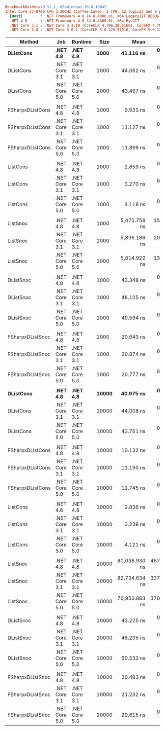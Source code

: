 ``` ini

BenchmarkDotNet=v0.12.1, OS=Windows 10.0.19042
Intel Core i7-8700 CPU 3.20GHz (Coffee Lake), 1 CPU, 12 logical and 6 physical cores
  [Host]        : .NET Framework 4.8 (4.8.4300.0), X64 LegacyJIT DEBUG
  .NET 4.8      : .NET Framework 4.8 (4.8.4300.0), X64 RyuJIT
  .NET Core 3.1 : .NET Core 3.1.10 (CoreCLR 4.700.20.51601, CoreFX 4.700.20.51901), X64 RyuJIT
  .NET Core 5.0 : .NET Core 5.0.1 (CoreCLR 5.0.120.57516, CoreFX 5.0.120.57516), X64 RyuJIT


```
|           Method |           Job |       Runtime |  Size |          Mean |       Error |      StdDev | Ratio | RatioSD |
|----------------- |-------------- |-------------- |------ |--------------:|------------:|------------:|------:|--------:|
|        **DListCons** |      **.NET 4.8** |      **.NET 4.8** |  **1000** |     **41.116 ns** |   **0.3221 ns** |   **0.3013 ns** |  **1.00** |    **0.00** |
|        DListCons | .NET Core 3.1 | .NET Core 3.1 |  1000 |     44.062 ns |   0.2262 ns |   0.2115 ns |  1.07 |    0.01 |
|        DListCons | .NET Core 5.0 | .NET Core 5.0 |  1000 |     43.497 ns |   0.2686 ns |   0.2512 ns |  1.06 |    0.01 |
|                  |               |               |       |               |             |             |       |         |
| FSharpxDListCons |      .NET 4.8 |      .NET 4.8 |  1000 |      9.933 ns |   0.0368 ns |   0.0327 ns |  1.00 |    0.00 |
| FSharpxDListCons | .NET Core 3.1 | .NET Core 3.1 |  1000 |     11.127 ns |   0.0481 ns |   0.0450 ns |  1.12 |    0.01 |
| FSharpxDListCons | .NET Core 5.0 | .NET Core 5.0 |  1000 |     11.899 ns |   0.0661 ns |   0.0618 ns |  1.20 |    0.01 |
|                  |               |               |       |               |             |             |       |         |
|         ListCons |      .NET 4.8 |      .NET 4.8 |  1000 |      2.859 ns |   0.0292 ns |   0.0273 ns |  1.00 |    0.00 |
|         ListCons | .NET Core 3.1 | .NET Core 3.1 |  1000 |      3.270 ns |   0.0394 ns |   0.0329 ns |  1.14 |    0.02 |
|         ListCons | .NET Core 5.0 | .NET Core 5.0 |  1000 |      4.118 ns |   0.0349 ns |   0.0326 ns |  1.44 |    0.02 |
|                  |               |               |       |               |             |             |       |         |
|         ListSnoc |      .NET 4.8 |      .NET 4.8 |  1000 |  5,471.756 ns |  15.6913 ns |  14.6776 ns |  1.00 |    0.00 |
|         ListSnoc | .NET Core 3.1 | .NET Core 3.1 |  1000 |  5,836.186 ns |  20.8179 ns |  16.2533 ns |  1.07 |    0.00 |
|         ListSnoc | .NET Core 5.0 | .NET Core 5.0 |  1000 |  5,814.922 ns |  13.5122 ns |  11.9782 ns |  1.06 |    0.00 |
|                  |               |               |       |               |             |             |       |         |
|        DListSnoc |      .NET 4.8 |      .NET 4.8 |  1000 |     43.348 ns |   0.1763 ns |   0.1649 ns |  1.00 |    0.00 |
|        DListSnoc | .NET Core 3.1 | .NET Core 3.1 |  1000 |     48.105 ns |   0.4642 ns |   0.4342 ns |  1.11 |    0.01 |
|        DListSnoc | .NET Core 5.0 | .NET Core 5.0 |  1000 |     49.594 ns |   0.3526 ns |   0.2944 ns |  1.14 |    0.01 |
|                  |               |               |       |               |             |             |       |         |
| FSharpxDListSnoc |      .NET 4.8 |      .NET 4.8 |  1000 |     20.643 ns |   0.0899 ns |   0.0841 ns |  1.00 |    0.00 |
| FSharpxDListSnoc | .NET Core 3.1 | .NET Core 3.1 |  1000 |     20.874 ns |   0.0765 ns |   0.0639 ns |  1.01 |    0.01 |
| FSharpxDListSnoc | .NET Core 5.0 | .NET Core 5.0 |  1000 |     20.777 ns |   0.1421 ns |   0.1329 ns |  1.01 |    0.01 |
|                  |               |               |       |               |             |             |       |         |
|        **DListCons** |      **.NET 4.8** |      **.NET 4.8** | **10000** |     **40.975 ns** |   **0.1265 ns** |   **0.1057 ns** |  **1.00** |    **0.00** |
|        DListCons | .NET Core 3.1 | .NET Core 3.1 | 10000 |     44.008 ns |   0.1691 ns |   0.1582 ns |  1.07 |    0.01 |
|        DListCons | .NET Core 5.0 | .NET Core 5.0 | 10000 |     43.761 ns |   0.2004 ns |   0.1776 ns |  1.07 |    0.01 |
|                  |               |               |       |               |             |             |       |         |
| FSharpxDListCons |      .NET 4.8 |      .NET 4.8 | 10000 |     10.132 ns |   0.0516 ns |   0.0457 ns |  1.00 |    0.00 |
| FSharpxDListCons | .NET Core 3.1 | .NET Core 3.1 | 10000 |     11.190 ns |   0.0349 ns |   0.0292 ns |  1.10 |    0.01 |
| FSharpxDListCons | .NET Core 5.0 | .NET Core 5.0 | 10000 |     11.745 ns |   0.0537 ns |   0.0502 ns |  1.16 |    0.01 |
|                  |               |               |       |               |             |             |       |         |
|         ListCons |      .NET 4.8 |      .NET 4.8 | 10000 |      2.836 ns |   0.0238 ns |   0.0223 ns |  1.00 |    0.00 |
|         ListCons | .NET Core 3.1 | .NET Core 3.1 | 10000 |      3.239 ns |   0.0210 ns |   0.0197 ns |  1.14 |    0.01 |
|         ListCons | .NET Core 5.0 | .NET Core 5.0 | 10000 |      4.121 ns |   0.0293 ns |   0.0274 ns |  1.45 |    0.02 |
|                  |               |               |       |               |             |             |       |         |
|         ListSnoc |      .NET 4.8 |      .NET 4.8 | 10000 | 80,038.930 ns | 487.0256 ns | 455.5640 ns |  1.00 |    0.00 |
|         ListSnoc | .NET Core 3.1 | .NET Core 3.1 | 10000 | 82,734.634 ns | 337.3372 ns | 315.5455 ns |  1.03 |    0.01 |
|         ListSnoc | .NET Core 5.0 | .NET Core 5.0 | 10000 | 76,950.883 ns | 370.7376 ns | 328.6493 ns |  0.96 |    0.01 |
|                  |               |               |       |               |             |             |       |         |
|        DListSnoc |      .NET 4.8 |      .NET 4.8 | 10000 |     43.225 ns |   0.2220 ns |   0.2077 ns |  1.00 |    0.00 |
|        DListSnoc | .NET Core 3.1 | .NET Core 3.1 | 10000 |     48.235 ns |   0.3274 ns |   0.3063 ns |  1.12 |    0.01 |
|        DListSnoc | .NET Core 5.0 | .NET Core 5.0 | 10000 |     50.533 ns |   0.2572 ns |   0.2406 ns |  1.17 |    0.01 |
|                  |               |               |       |               |             |             |       |         |
| FSharpxDListSnoc |      .NET 4.8 |      .NET 4.8 | 10000 |     20.483 ns |   0.0704 ns |   0.0624 ns |  1.00 |    0.00 |
| FSharpxDListSnoc | .NET Core 3.1 | .NET Core 3.1 | 10000 |     21.232 ns |   0.0775 ns |   0.0687 ns |  1.04 |    0.00 |
| FSharpxDListSnoc | .NET Core 5.0 | .NET Core 5.0 | 10000 |     20.615 ns |   0.1095 ns |   0.1024 ns |  1.01 |    0.01 |
